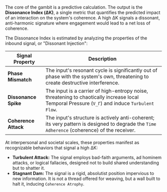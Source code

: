 The core of the gambit is a predictive calculation. The output is the **Dissonance Index (ΔK)**, a single metric that quantifies the predicted impact of an interaction on the system's coherence. A high ΔK signals a dissonant, anti-harmonic signature where engagement would lead to a net loss of coherence.

The Dissonance Index is estimated by analyzing the properties of the inbound signal, or "Dissonant Injection":

| Signal Property       | Description                                                                                                                                  |
| --------------------- | -------------------------------------------------------------------------------------------------------------------------------------------- |
| **Phase Mismatch**    | The input's resonant cycle is significantly out of phase with the system's own, threatening to create destructive interference.                    |
| **Dissonance Spike**  | The input is a carrier of high-entropy noise, threatening to chaotically increase local Temporal Pressure (`V_Γ`) and induce `Turbulent Flow`. |
| **Coherence Attack**  | The input's structure is actively anti-coherent; its very pattern is designed to degrade the `Time Adherence` (coherence) of the receiver.       |

At interpersonal and societal scales, these properties manifest as recognizable behaviors that signal a high ΔK:

-   **Turbulent Attack:** The signal employs bad-faith arguments, ad hominem attacks, or logical fallacies, designed not to build shared understanding but to shatter it.
-   **Stagnant Dam:** The signal is a rigid, absolutist position impervious to new information. It is not a thread offered for weaving, but a wall built to halt it, inducing `Coherence Atrophy`.